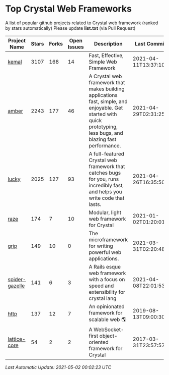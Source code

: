 # Top Crystal Web Frameworks

A list of popular github projects related to Crystal web framework (ranked by stars automatically)
Please update **list.txt** (via Pull Request)

| Project Name | Stars | Forks | Open Issues | Description | Last Commit |
| ------------ | ----- | ----- | ----------- | ----------- | ----------- |
| [kemal](https://github.com/kemalcr/kemal) |3107|168|14|Fast, Effective, Simple Web Framework|2021-04-11T13:37:10Z|
| [amber](https://github.com/amberframework/amber) |2243|177|46|A Crystal web framework that makes building applications fast, simple, and enjoyable. Get started with quick prototyping, less bugs, and blazing fast performance.|2021-04-29T02:31:25Z|
| [lucky](https://github.com/luckyframework/lucky) |2025|127|93|A full-featured Crystal web framework that catches bugs for you, runs incredibly fast, and helps you write code that lasts.|2021-04-26T16:35:50Z|
| [raze](https://github.com/samueleaton/raze) |174|7|10|Modular, light web framework for Crystal|2021-01-02T01:20:01Z|
| [grip](https://github.com/grip-framework/grip) |149|10|0|The microframework for writing powerful web applications.|2021-03-31T02:20:48Z|
| [spider-gazelle](https://github.com/spider-gazelle/spider-gazelle) |141|6|3|A Rails esque web framework with a focus on speed and extensibility for crystal lang|2021-04-08T22:01:53Z|
| [http](https://github.com/onyxframework/http) |137|12|7|An opinionated framework for scalable web 🌎|2019-08-13T09:00:30Z|
| [lattice-core](https://github.com/jasonl99/lattice-core) |54|2|2|A WebSocket-first object-oriented framework for Crystal|2017-03-31T23:57:57Z|

*Last Automatic Update: 2021-05-02 00:02:23 UTC*